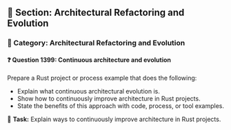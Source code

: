 ## 📘 Section: Architectural Refactoring and Evolution  
### 🔹 Category: Architectural Refactoring and Evolution  
#### ❓ Question 1399: Continuous architecture and evolution

Prepare a Rust project or process example that does the following:

- Explain what continuous architectural evolution is.
- Show how to continuously improve architecture in Rust projects.
- State the benefits of this approach with code, process, or tool examples.

🔧 **Task:** Explain ways to continuously improve architecture in Rust projects.

